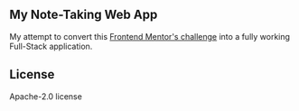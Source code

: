 ## My Note-Taking Web App

My attempt to convert this [Frontend Mentor's challenge](https://www.frontendmentor.io/challenges/note-taking-web-app-773r7bUfOG) into a fully working Full-Stack application.

## License
Apache-2.0 license
